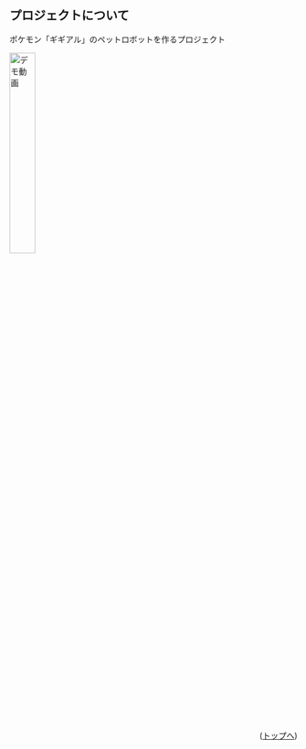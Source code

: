 <div id="top"></div>

<!-- プロジェクトについて -->

## プロジェクトについて

ポケモン「ギギアル」のペットロボットを作るプロジェクト

<a href="https://youtube.com/shorts/ZwHQG525nb0?si=zIuGOGzvLZQPswT8" target=_blank>
    <img src="https://github.com/Akitsuha/Gigiaru/assets/79774450/8372f6b8-61c6-4e24-aea4-bd060b1834c3" alt="デモ動画" width="30%">
</a>


<p align="right">(<a href="#top">トップへ</a>)</p>

